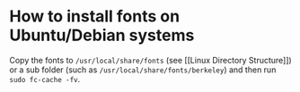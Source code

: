 # How to install fonts on Ubuntu/Debian systems

Copy the fonts to `/usr/local/share/fonts` (see [[Linux Directory Structure]]) or a sub folder (such as `/usr/local/share/fonts/berkeley`) and then run `sudo fc-cache -fv`. 